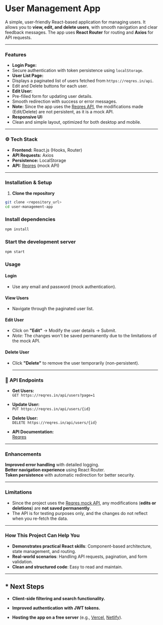 # **User Management App**

A simple, user-friendly React-based application for managing users. It allows you to **view, edit, and delete users**, with smooth navigation and clear feedback messages. The app uses **React Router** for routing and **Axios** for API requests.

---

### **Features**

- **Login Page:**
- Secure authentication with token persistence using `localStorage`.
- **User List Page:**
- Displays a paginated list of users fetched from `https://reqres.in/api`.
- Edit and Delete buttons for each user.
- **Edit User:**
- Pre-filled form for updating user details.
- Smooth redirection with success or error messages.
- **Note:** Since the app uses the [Reqres API](https://reqres.in), the modifications made (Edit/Delete) are not persistent, as it is a mock API.
- **Responsive UI:**
- Clean and simple layout, optimized for both desktop and mobile.

---

### ⚙️ **Tech Stack**

- **Frontend:** React.js (Hooks, Router)
- **API Requests:** Axios
- **Persistence:** LocalStorage
- **API:** [Reqres](https://reqres.in) (mock API)

---

### **Installation & Setup**

1. **Clone the repository**

```bash
git clone <repository_url>
cd user-management-app
```

### **Install dependencies**

```bash
npm install
```

### **Start the development server**

```bash
npm start
```

### **Usage**

#### **Login**

- Use any email and password (mock authentication).

#### **View Users**

- Navigate through the paginated user list.

#### **Edit User**

- Click on **"Edit"** → Modify the user details → Submit.
- _Note:_ The changes won't be saved permanently due to the limitations of the mock API.

#### **Delete User**

- Click **"Delete"** to remove the user temporarily (non-persistent).

  ***

### 🔗 **API Endpoints**

- **Get Users:**  
  `GET https://reqres.in/api/users?page=1`

- **Update User:**  
  `PUT https://reqres.in/api/users/{id}`

- **Delete User:**  
  `DELETE https://reqres.in/api/users/{id}`

- **API Documentation:**  
  [Reqres](https://reqres.in)

---

### **Enhancements**

**Improved error handling** with detailed logging.  
 **Better navigation experience** using React Router.  
 **Token persistence** with automatic redirection for better security.

---

### **Limitations**

- Since the project uses the [Reqres mock API](https://reqres.in), any modifications (**edits or deletions**) are **not saved permanently**.
- The API is for testing purposes only, and the changes do not reflect when you re-fetch the data.

---

### **How This Project Can Help You**

- **Demonstrates practical React skills**: Component-based architecture, state management, and routing.
- **Real-world scenarios**: Handling API requests, pagination, and form validation.
- **Clean and structured code**: Easy to read and maintain.

---

## \* Next Steps

- **Client-side filtering and search functionality.**

- **Improved authentication with JWT tokens.**

- **Hosting the app on a free server** (e.g., [Vercel](https://vercel.com), [Netlify](https://www.netlify.com)).
